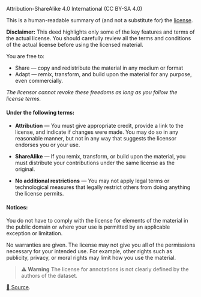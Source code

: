 Attribution-ShareAlike 4.0 International (CC BY-SA 4.0)

This is a human-readable summary of (and not a substitute for) the [license](https://creativecommons.org/licenses/by-sa/4.0/legalcode). 

**Disclaimer:**
This deed highlights only some of the key features and terms of the actual license. You should carefully review all the terms and conditions of the actual license before using the licensed material.

You are free to:
 - Share — copy and redistribute the material in any medium or format
 - Adapt — remix, transform, and build upon the material
 for any purpose, even commercially.

*The licensor cannot revoke these freedoms as long as you follow the license terms.*

#### Under the following terms:

 - **Attribution** — You must give appropriate credit, provide a link to the license, and indicate if changes were made. You may do so in any reasonable manner, but not in any way that suggests the licensor endorses you or your use.

 - **ShareAlike** — If you remix, transform, or build upon the material, you must distribute your contributions under the same license as the original.

 - **No additional restrictions** — You may not apply legal terms or technological measures that legally restrict others from doing anything the license permits.


#### Notices:

You do not have to comply with the license for elements of the material in the public domain or where your use is permitted by an applicable exception or limitation.

No warranties are given. The license may not give you all of the permissions necessary for your intended use. For example, other rights such as publicity, privacy, or moral rights may limit how you use the material.

> **⚠️ Warning** The license for annotations is not clearly defined by the authors of the dataset.

[🔗 Source](https://creativecommons.org/licenses/by-sa/4.0/).